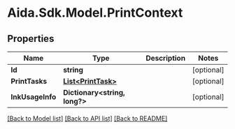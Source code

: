 # Aida.Sdk.Model.PrintContext

## Properties

Name | Type | Description | Notes
------------ | ------------- | ------------- | -------------
**Id** | **string** |  | [optional] 
**PrintTasks** | [**List&lt;PrintTask&gt;**](PrintTask.md) |  | [optional] 
**InkUsageInfo** | **Dictionary&lt;string, long?&gt;** |  | [optional] 

[[Back to Model list]](../README.md#documentation-for-models) [[Back to API list]](../README.md#documentation-for-api-endpoints) [[Back to README]](../README.md)

